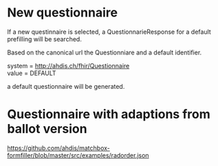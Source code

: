 New questionnaire
=================

If a new questinnaire is selected, a QuestionnarieResponse for a default prefilling will be searched.

Based on the canonical url the Questionniare and a default identifier.

system = http://ahdis.ch/fhir/Questionnaire   
value  = DEFAULT

a default questionnaire will be generated.


Questionnaire with adaptions from ballot version
================================================

https://github.com/ahdis/matchbox-formfiller/blob/master/src/examples/radorder.json




